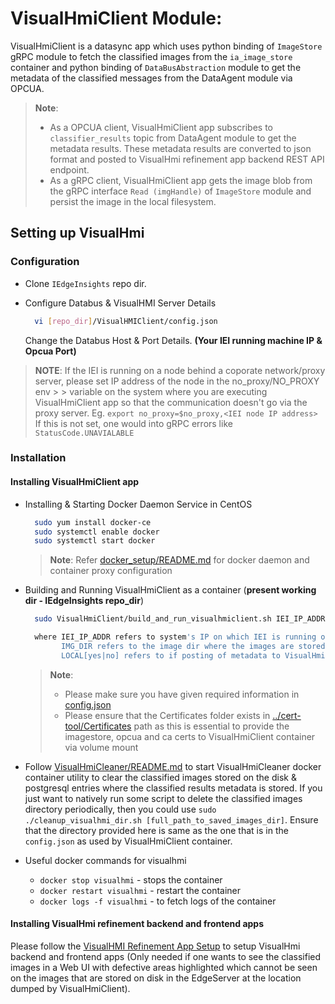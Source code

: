 # VisualHmiClient Module:

VisualHmiClient is a datasync app which uses python binding of `ImageStore` gRPC module to fetch the classified images from the `ia_image_store` container and python binding of `DataBusAbstraction` module to get the metadata of the classified messages from the DataAgent module via OPCUA.

> **Note**:
> * As a OPCUA client, VisualHmiClient app subscribes to `classifier_results` topic from DataAgent
>   module to get the metadata results. These metadata results are converted to json format and
>   posted to VisualHmi refinement app backend REST API endpoint.
> * As a gRPC client, VisualHmiClient app gets the image blob from the gRPC interface `Read
>  (imgHandle)` of `ImageStore` module and persist the image in the local filesystem.

## Setting up VisualHmi

### Configuration

* Clone `IEdgeInsights` repo dir.

* Configure Databus & VisualHMI Server Details

  ```sh
    vi [repo_dir]/VisualHMIClient/config.json
  ```

  Change the Databus Host & Port Details.
  **(Your IEI running machine IP & Opcua Port)**

> **NOTE**:
> If the IEI is running on a node behind a coporate network/proxy server, please set IP address      of the node in the no_proxy/NO_PROXY env > >
> variable on the system where you are executing VisualHmiClient app so that the communication doesn't go via the proxy server.
> Eg. `export no_proxy=$no_proxy,<IEI node IP address>`
> If this is not set, one would into gRPC errors like `StatusCode.UNAVIALABLE`

### Installation

#### Installing VisualHmiClient app

* Installing & Starting Docker Daemon Service in CentOS

  ```sh
    sudo yum install docker-ce
    sudo systemctl enable docker
    sudo systemctl start docker
  ```

  > **Note**:
  > Refer [docker_setup/README.md](../docker_setup/README.md) for docker daemon and container proxy
  > configuration

* Building and Running VisualHmiClient as a container (**present working dir - IEdgeInsights repo_dir**)

  ```sh
    sudo VisualHmiClient/build_and_run_visualhmiclient.sh IEI_IP_ADDR=[IEI_IP_ADDR] IMG_DIR=[IMG_DIR] LOCAL=[yes|no]

    where IEI_IP_ADDR refers to system's IP on which IEI is running on
          IMG_DIR refers to the image dir where the images are stored on the host
          LOCAL[yes|no] refers to if posting of metadata to VisualHmi backend
  ```

  > **Note**:
  > * Please make sure you have given required information in [config.json](config.json)
  > * Please ensure that the Certificates folder exists in [../cert-tool/Certificates](../cert-tool/Certificates) path
  >   as this is essential to provide the imagestore, opcua and ca certs to VisualHmiClient container via volume mount

* Follow [VisualHmiCleaner/README.md](VisualHmiCleaner/README.md) to start VisualHmiCleaner
  docker container utility to clear the classified images stored on the disk & postgresql entries where the classified results metadata is stored. If you just want to natively run some script to delete the classified images directory periodically, then you could use
  `sudo ./cleanup_visualhmi_dir.sh [full_path_to_saved_images_dir]`. Ensure that the directory provided here is same as the one that is in the 
  `config.json` as used by VisualHmiClient container.

* Useful docker commands for visualhmi
  * `docker stop visualhmi` - stops the container
  * `docker restart visualhmi` - restart the container
  * `docker logs -f visualhmi` - to fetch logs of the container

#### Installing VisualHmi refinement backend and frontend apps

Please follow the [VisualHMI Refinement App Setup](https://github.intel.com/ElephantTrunkArch/HMI-Docker/blob/master/README.md) to setup VisualHmi backend and frontend apps (Only needed if one wants to see the classified images in a Web UI with defective areas highlighted which cannot be seen on the images that are stored on disk in the EdgeServer at the location dumped by VisualHmiClient).
